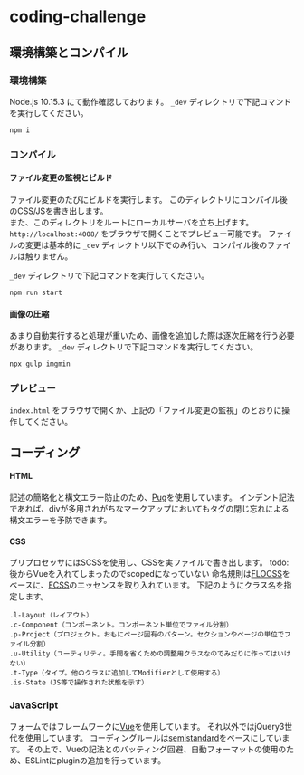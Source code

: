 # coding-challenge

## 環境構築とコンパイル
### 環境構築
Node.js 10.15.3 にて動作確認しております。
`_dev` ディレクトリで下記コマンドを実行してください。

    npm i

### コンパイル
#### ファイル変更の監視とビルド
ファイル変更のたびにビルドを実行します。
このディレクトリにコンパイル後のCSS/JSを書き出します。  
また、このディレクトリをルートにローカルサーバを立ち上げます。 `http://localhost:4008/` をブラウザで開くことでプレビュー可能です。
ファイルの変更は基本的に `_dev` ディレクトリ以下でのみ行い、コンパイル後のファイルは触りません。

`_dev` ディレクトリで下記コマンドを実行してください。

    npm run start

#### 画像の圧縮
あまり自動実行すると処理が重いため、画像を追加した際は逐次圧縮を行う必要があります。
`_dev` ディレクトリで下記コマンドを実行してください。

    npx gulp imgmin

### プレビュー
`index.html` をブラウザで開くか、上記の「ファイル変更の監視」のとおりに操作してください。

## コーディング

#### HTML
記述の簡略化と構文エラー防止のため、[Pug](https://pugjs.org/)を使用しています。
インデント記法であれば、divが多用されがちなマークアップにおいてもタグの閉じ忘れによる構文エラーを予防できます。

#### CSS
プリプロセッサにはSCSSを使用し、CSSを実ファイルで書き出します。
todo: 後からVueを入れてしまったのでscopedになっていない
命名規則は[FLOCSS](https://github.com/hiloki/flocss)をベースに、[ECSS](https://ecss.io)のエッセンスを取り入れています。
下記のようにクラス名を指定します。

    .l-Layout（レイアウト）
    .c-Component（コンポーネント。コンポーネント単位でファイル分割）
    .p-Project（プロジェクト。おもにページ固有のパターン。セクションやページの単位でファイル分割）
    .u-Utility（ユーティリティ。手間を省くための調整用クラスなのでみだりに作ってはいけない）
    .t-Type（タイプ。他のクラスに追加してModifierとして使用する）
    .is-State（JS等で操作された状態を示す）

### JavaScript
フォームではフレームワークに[Vue](https://jp.vuejs.org/index.html)を使用しています。
それ以外ではjQuery3世代を使用しています。
コーディングルールは[semistandard](https://github.com/Flet/semistandard)をベースにしています。
その上で、Vueの記法とのバッティング回避、自動フォーマットの使用のため、ESLintにpluginの追加を行っています。
